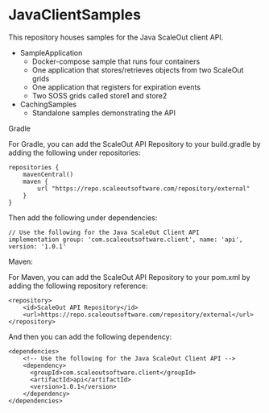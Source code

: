 # JavaClientSamples
 
This repository houses samples for the Java ScaleOut client API. 

- SampleApplication
	- Docker-compose sample that runs four containers 
	- One application that stores/retrieves objects from two ScaleOut grids
	- One application that registers for expiration events
	- Two SOSS grids called store1 and store2
- CachingSamples
	- Standalone samples demonstrating the API 


Gradle

For Gradle, you can add the ScaleOut API Repository to your build.gradle by adding the following under repositories:
```
repositories {
    mavenCentral()
    maven {
        url "https://repo.scaleoutsoftware.com/repository/external"
    }
}
```

Then add the following under dependencies: 
```
// Use the following for the Java ScaleOut Client API
implementation group: 'com.scaleoutsoftware.client', name: 'api', version: '1.0.1'
```

Maven: 

For Maven, you can add the ScaleOut API Repository to your pom.xml by adding the following repository reference:
```
<repository>
    <id>ScaleOut API Repository</id>
    <url>https://repo.scaleoutsoftware.com/repository/external</url>
</repository>
```

And then you can add the following dependency:
```
<dependencies>
    <!-- Use the following for the Java ScaleOut Client API -->
    <dependency>
      <groupId>com.scaleoutsoftware.client</groupId>
      <artifactId>api</artifactId>
      <version>1.0.1</version>
    </dependency>
</dependencies>
```


